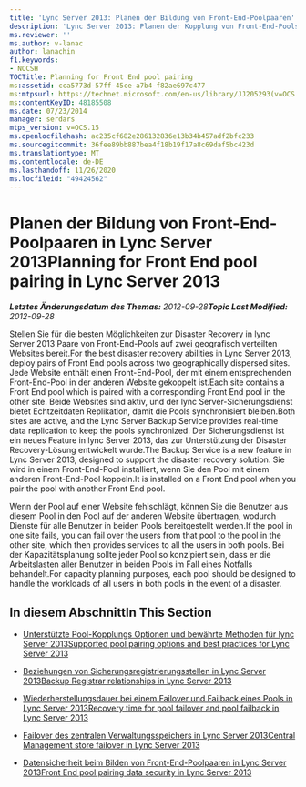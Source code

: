```yaml
---
title: 'Lync Server 2013: Planen der Bildung von Front-End-Poolpaaren'
description: 'Lync Server 2013: Planen der Kopplung von Front-End-Pools.'
ms.reviewer: ''
ms.author: v-lanac
author: lanachin
f1.keywords:
- NOCSH
TOCTitle: Planning for Front End pool pairing
ms:assetid: cca5773d-57ff-45ce-a7b4-f82ae697c477
ms:mtpsurl: https://technet.microsoft.com/en-us/library/JJ205293(v=OCS.15)
ms:contentKeyID: 48185508
ms.date: 07/23/2014
manager: serdars
mtps_version: v=OCS.15
ms.openlocfilehash: ac235cf682e286132836e13b34b457adf2bfc233
ms.sourcegitcommit: 36fee89bb887bea4f18b19f17a8c69daf5bc423d
ms.translationtype: MT
ms.contentlocale: de-DE
ms.lasthandoff: 11/26/2020
ms.locfileid: "49424562"
---
```

# <a name="planning-for-front-end-pool-pairing-in-lync-server-2013"></a><span data-ttu-id="20344-103">Planen der Bildung von Front-End-Poolpaaren in Lync Server 2013</span><span class="sxs-lookup"><span data-stu-id="20344-103">Planning for Front End pool pairing in Lync Server 2013</span></span>

<div data-xmlns="http://www.w3.org/1999/xhtml">

<div class="topic" data-xmlns="http://www.w3.org/1999/xhtml" data-msxsl="urn:schemas-microsoft-com:xslt" data-cs="https://msdn.microsoft.com/">

<div data-asp="https://msdn2.microsoft.com/asp">



</div>

<div id="mainSection">

<div id="mainBody"><span data-ttu-id="20344-104">

<span> </span></span><span class="sxs-lookup"><span data-stu-id="20344-104">

<span> </span></span></span>

<span data-ttu-id="20344-105">_**Letztes Änderungsdatum des Themas:** 2012-09-28_</span><span class="sxs-lookup"><span data-stu-id="20344-105">_**Topic Last Modified:** 2012-09-28_</span></span>

<span data-ttu-id="20344-106">Stellen Sie für die besten Möglichkeiten zur Disaster Recovery in lync Server 2013 Paare von Front-End-Pools auf zwei geografisch verteilten Websites bereit.</span><span class="sxs-lookup"><span data-stu-id="20344-106">For the best disaster recovery abilities in Lync Server 2013, deploy pairs of Front End pools across two geographically dispersed sites.</span></span> <span data-ttu-id="20344-107">Jede Website enthält einen Front-End-Pool, der mit einem entsprechenden Front-End-Pool in der anderen Website gekoppelt ist.</span><span class="sxs-lookup"><span data-stu-id="20344-107">Each site contains a Front End pool which is paired with a corresponding Front End pool in the other site.</span></span> <span data-ttu-id="20344-108">Beide Websites sind aktiv, und der lync Server-Sicherungsdienst bietet Echtzeitdaten Replikation, damit die Pools synchronisiert bleiben.</span><span class="sxs-lookup"><span data-stu-id="20344-108">Both sites are active, and the Lync Server Backup Service provides real-time data replication to keep the pools synchronized.</span></span> <span data-ttu-id="20344-109">Der Sicherungsdienst ist ein neues Feature in lync Server 2013, das zur Unterstützung der Disaster Recovery-Lösung entwickelt wurde.</span><span class="sxs-lookup"><span data-stu-id="20344-109">The Backup Service is a new feature in Lync Server 2013, designed to support the disaster recovery solution.</span></span> <span data-ttu-id="20344-110">Sie wird in einem Front-End-Pool installiert, wenn Sie den Pool mit einem anderen Front-End-Pool koppeln.</span><span class="sxs-lookup"><span data-stu-id="20344-110">It is installed on a Front End pool when you pair the pool with another Front End pool.</span></span>

<span data-ttu-id="20344-111">Wenn der Pool auf einer Website fehlschlägt, können Sie die Benutzer aus diesem Pool in den Pool auf der anderen Website übertragen, wodurch Dienste für alle Benutzer in beiden Pools bereitgestellt werden.</span><span class="sxs-lookup"><span data-stu-id="20344-111">If the pool in one site fails, you can fail over the users from that pool to the pool in the other site, which then provides services to all the users in both pools.</span></span> <span data-ttu-id="20344-112">Bei der Kapazitätsplanung sollte jeder Pool so konzipiert sein, dass er die Arbeitslasten aller Benutzer in beiden Pools im Fall eines Notfalls behandelt.</span><span class="sxs-lookup"><span data-stu-id="20344-112">For capacity planning purposes, each pool should be designed to handle the workloads of all users in both pools in the event of a disaster.</span></span>

<div>

## <a name="in-this-section"></a><span data-ttu-id="20344-113">In diesem Abschnitt</span><span class="sxs-lookup"><span data-stu-id="20344-113">In This Section</span></span>

  - [<span data-ttu-id="20344-114">Unterstützte Pool-Kopplungs Optionen und bewährte Methoden für lync Server 2013</span><span class="sxs-lookup"><span data-stu-id="20344-114">Supported pool pairing options and best practices for Lync Server 2013</span></span>](lync-server-2013-supported-pool-pairing-options-and-best-practices.md)

  - [<span data-ttu-id="20344-115">Beziehungen von Sicherungsregistrierungsstellen in Lync Server 2013</span><span class="sxs-lookup"><span data-stu-id="20344-115">Backup Registrar relationships in Lync Server 2013</span></span>](lync-server-2013-backup-registrar-relationships.md)

  - [<span data-ttu-id="20344-116">Wiederherstellungsdauer bei einem Failover und Failback eines Pools in Lync Server 2013</span><span class="sxs-lookup"><span data-stu-id="20344-116">Recovery time for pool failover and pool failback in Lync Server 2013</span></span>](lync-server-2013-recovery-time-for-pool-failover-and-pool-failback.md)

  - [<span data-ttu-id="20344-117">Failover des zentralen Verwaltungsspeichers in Lync Server 2013</span><span class="sxs-lookup"><span data-stu-id="20344-117">Central Management store failover in Lync Server 2013</span></span>](lync-server-2013-central-management-store-failover.md)

  - [<span data-ttu-id="20344-118">Datensicherheit beim Bilden von Front-End-Poolpaaren in Lync Server 2013</span><span class="sxs-lookup"><span data-stu-id="20344-118">Front End pool pairing data security in Lync Server 2013</span></span>](lync-server-2013-front-end-pool-pairing-data-security.md)

<span data-ttu-id="20344-119"></div>

</div>

<span> </span>

</div>

</div>

</span><span class="sxs-lookup"><span data-stu-id="20344-119"></div>

</div>

<span> </span>

</div>

</div>

</span></span></div>

